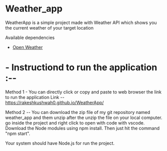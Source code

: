 # Weather_app

 WeatherApp is a simple project made with Weather API which shows you the current weather of your target location

  Available dependencies
- [Open Weather](https://openweathermap.org/)

# - Instructiond to run the application :--

  Method 1 - You can directly click or copy and paste to web browser the link to run the application
  Link  -- https://rakeshkushwah0.github.io/WeatherApp/

  Method 2 -- You can download the zip file of my git repository named weather_app and them unzip after the unzip the file on your local computer.
  go inside the project and right click to open with code with vscode. Download the Node modules using npm install. 
  Then just hit the command "npm start".

  Your system should have Node.js for run the project. 
  
